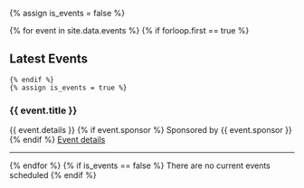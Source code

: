 {% assign is_events = false %}

{% for event in site.data.events %}
    {% if forloop.first == true %}
## Latest Events	
    {% endif %}
    {% assign is_events = true %}
<h3>{{ event.title }}</h3>
{{ event.details }}
	{% if event.sponsor %}
Sponsored by {{ event.sponsor }}
	{% endif %}  
<a href="{{ event.url }}">Event details</a> 

---   

{% endfor %}
{% if is_events == false %}
There are no current events scheduled
{% endif %}